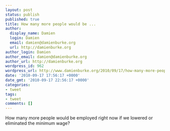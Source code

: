 ```yaml
---
layout: post
status: publish
published: true
title: How many more people would be ...
author:
  display_name: Damien
  login: Damien
  email: damien@damienburke.org
  url: http://damienburke.org
author_login: Damien
author_email: damien@damienburke.org
author_url: http://damienburke.org
wordpress_id: 962
wordpress_url: http://www.damienburke.org/2010/09/17/how-many-more-people-would-be/
date: '2010-09-17 17:56:17 +0000'
date_gmt: '2010-09-17 22:56:17 +0000'
categories:
- tweet
tags:
- tweet
comments: []
---
```

<p>How many more people would be employed right now if we lowered or eliminated the minimum wage?</p>
